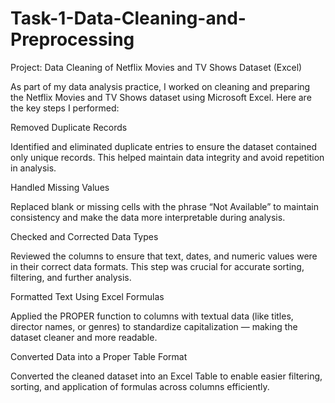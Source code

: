 # Task-1-Data-Cleaning-and-Preprocessing
Project: Data Cleaning of Netflix Movies and TV Shows Dataset (Excel)

As part of my data analysis practice, I worked on cleaning and preparing the Netflix Movies and TV Shows dataset using Microsoft Excel. Here are the key steps I performed:

Removed Duplicate Records

Identified and eliminated duplicate entries to ensure the dataset contained only unique records. This helped maintain data integrity and avoid repetition in analysis.

Handled Missing Values

Replaced blank or missing cells with the phrase “Not Available” to maintain consistency and make the data more interpretable during analysis.

Checked and Corrected Data Types

Reviewed the columns to ensure that text, dates, and numeric values were in their correct data formats. This step was crucial for accurate sorting, filtering, and further analysis.

Formatted Text Using Excel Formulas

Applied the PROPER function to columns with textual data (like titles, director names, or genres) to standardize capitalization — making the dataset cleaner and more readable.

Converted Data into a Proper Table Format

Converted the cleaned dataset into an Excel Table to enable easier filtering, sorting, and application of formulas across columns efficiently.
